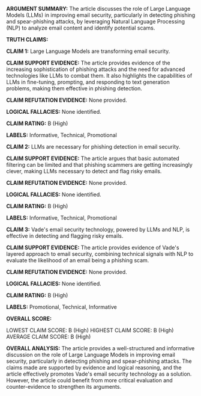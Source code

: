 **ARGUMENT SUMMARY:** The article discusses the role of Large Language Models (LLMs) in improving email security, particularly in detecting phishing and spear-phishing attacks, by leveraging Natural Language Processing (NLP) to analyze email content and identify potential scams.

**TRUTH CLAIMS:**

**CLAIM 1:** Large Language Models are transforming email security.

**CLAIM SUPPORT EVIDENCE:** The article provides evidence of the increasing sophistication of phishing attacks and the need for advanced technologies like LLMs to combat them. It also highlights the capabilities of LLMs in fine-tuning, prompting, and responding to text generation problems, making them effective in phishing detection.

**CLAIM REFUTATION EVIDENCE:** None provided.

**LOGICAL FALLACIES:** None identified.

**CLAIM RATING:** B (High)

**LABELS:** Informative, Technical, Promotional

**CLAIM 2:** LLMs are necessary for phishing detection in email security.

**CLAIM SUPPORT EVIDENCE:** The article argues that basic automated filtering can be limited and that phishing scammers are getting increasingly clever, making LLMs necessary to detect and flag risky emails.

**CLAIM REFUTATION EVIDENCE:** None provided.

**LOGICAL FALLACIES:** None identified.

**CLAIM RATING:** B (High)

**LABELS:** Informative, Technical, Promotional

**CLAIM 3:** Vade's email security technology, powered by LLMs and NLP, is effective in detecting and flagging risky emails.

**CLAIM SUPPORT EVIDENCE:** The article provides evidence of Vade's layered approach to email security, combining technical signals with NLP to evaluate the likelihood of an email being a phishing scam.

**CLAIM REFUTATION EVIDENCE:** None provided.

**LOGICAL FALLACIES:** None identified.

**CLAIM RATING:** B (High)

**LABELS:** Promotional, Technical, Informative

**OVERALL SCORE:**

LOWEST CLAIM SCORE: B (High)
HIGHEST CLAIM SCORE: B (High)
AVERAGE CLAIM SCORE: B (High)

**OVERALL ANALYSIS:** The article provides a well-structured and informative discussion on the role of Large Language Models in improving email security, particularly in detecting phishing and spear-phishing attacks. The claims made are supported by evidence and logical reasoning, and the article effectively promotes Vade's email security technology as a solution. However, the article could benefit from more critical evaluation and counter-evidence to strengthen its arguments.
